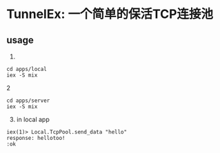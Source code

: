 # TunnelEx: 一个简单的保活TCP连接池

## usage
1.
```
cd apps/local
iex -S mix
```
2
```
cd apps/server
iex -S mix
```

3. in local app
```
iex(1)> Local.TcpPool.send_data "hello"
response: hellotoo!
:ok
```


